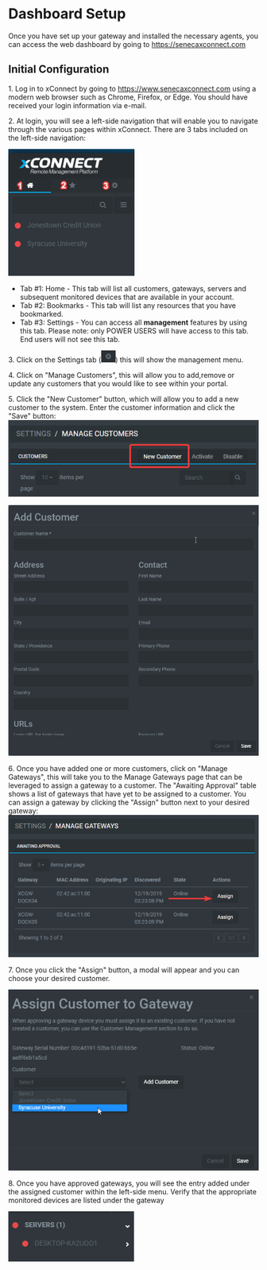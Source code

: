 # Dashboard Setup
Once you have set up your gateway and installed the necessary agents, you can access the web dashboard by going to https://senecaxconnect.com

## Initial Configuration
1\. Log in to xConnect by going to https://www.senecaxconnect.com using a modern web browser such as Chrome, Firefox, or Edge. You should have received your login information via e-mail.

2\. At login, you will see a left-side navigation that will enable you to navigate through the various pages within xConnect. There are 3 tabs included on the left-side navigation:
 
![Side Navigation](images/SideNav_Icons.png "Navigation Tabs")

- Tab #1: Home - This tab will list all customers, gateways, servers and subsequent monitored devices that are available in your account.
- Tab #2: Bookmarks - This tab will list any resources that you have bookmarked.
- Tab #3: Settings - You can access all **management** features by using this tab. Please note: only POWER USERS will have access to this tab. End users will not see this tab.

3\. Click on the Settings tab (![Side Navigation](images/gear_settings.png "Settings")) this will show the management menu. 

4\. Click on "Manage Customers", this will allow you to add,remove or update any customers that you would like to see within your portal.

5\. Click the "New Customer" button, which will allow you to add a new customer to the system. Enter the customer information and click the "Save" button: 
![Side Navigation](images/Customers_New.png "New Customer")

![Side Navigation](images/customer_form.png "Customer Form")

6\. Once you have added one or more customers, click on "Manage Gateways", this will take you to the Manage Gateways page that can be leveraged to assign a gateway to a customer. 
The "Awaiting Approval" table shows a list of gateways that have yet to be assigned to a customer. You can assign a gateway by clicking the "Assign" button next to your desired gateway: 
![Side Navigation](images/assign_gateways.png "")

7\. Once you click the "Assign" button, a modal will appear and you can choose your desired customer. 

![Side Navigation](images/assign_customer_dropdown.png "")

8\. Once you have approved gateways, you will see the entry added under the assigned customer within the left-side
menu. Verify that the appropriate monitored devices are listed under the gateway

![Side Navigation](images/device_list.png "")
    
